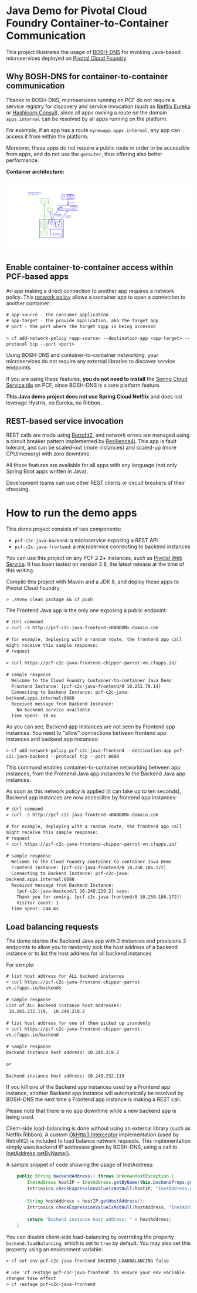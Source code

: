 # Java Demo for Pivotal Cloud Foundry Container-to-Container Communication

This project illustrates the usage of [BOSH-DNS](https://bosh.io/docs/dns) for invoking Java-based microservices
deployed on [Pivotal Cloud Foundry](https://pivotal.io/platform).

## Why BOSH-DNS for container-to-container communication
Thanks to BOSH-DNS, microservices running on PCF do not require a service registry for discovery and service invocation (such as
[Netflix Eureka](https://github.com/Netflix/eureka) or [Hashicorp Consul](https://www.consul.io)),
since all apps owning a route on the domain `apps.internal` can be resolved by all apps running
on the platform. 

For example, if an app has a route `mynewapp.apps.internal`, any app can access it
from within the platform. 

Moreover, these apps do not require a public route in order to be
accessible from apps, and do not use the `gorouter`, thus offering also better performance.

**Container architecture:**
 
![Architecture](https://github.com/ddobrin/container-to-container-networking-with-cloud-foundry/blob/master/images/BoshDNS.png)  

## Enable container-to-container access within PCF-based apps
An app making a direct connection to another app requires a network policy.
This [network policy](https://docs.cloudfoundry.org/concepts/understand-cf-networking.html)
allows a container app to open a connection to another container:
```shell
# app-source - the consumer application
# app-target - the provide application, aka the target app
# port - the port where the target appp is being accessed

> cf add-network-policy <app-source> --destination-app <app-target> --protocol tcp --port <port>
```

Using BOSH-DNS and container-to-container networking, your microservices do not require any external libraries
to discover service endpoints.

If you are using these features, __**you do not need to install**__ the
[Spring Cloud Service tile](https://docs.pivotal.io/spring-cloud-services/2-1/common/index.html)
on PCF, since BOSH-DNS is a core platform feature.

**This Java demo project does not use Spring Cloud Netflix** and does not leverage Hystrix, no Eureka, no Ribbon.

## REST-based service invocation
REST calls are made using
[Retrofit2](https://square.github.io/retrofit), and network errors are managed using
a circuit breaker pattern implemented by [Resilience4j](https://github.com/resilience4j/resilience4j).
This app is fault tolerant, and can be scaled-out (more instances) and scaled-up (more CPU/memory)
with zero downtime.

All these features are available for all apps with any language (not only Spring Boot apps
written in Java).

Development teams can use other REST clients or circuit breakers of their choosing.

# How to run the demo apps

This demo project consists of two components:
 - `pcf-c2c-java-backend`: a microservice exposing a REST API
 - `pcf-c2c-java-frontend`: a microservice connecting to backend instances
 
You can use this project on any PCF 2.2+ instances, such as [Pivotal Web Service](https://run.pivotal.io). It has been tested on version 2.8, the latest release at the time of this writing.

Compile this project with Maven and a JDK 8, and deploy these apps to Pivotal Cloud Foundry:
```shell
> ./mvnw clean package && cf push
```

The Frontend Java app is the only one exposing a public endpoint: 
```shell
# cUrl command
> curl -s http://pcf-c2c-java-frontend-<RANDOM>.domain.com

# for example, deploying with a random route, the frontend app call might receive this sample response:
# request

> curl https://pcf-c2c-java-frontend-chipper-parrot-vn.cfapps.io/ 

# sample response
  Welcome to the Cloud Foundry Container-to-container Java Demo
  Frontend Instance: [pcf-c2c-java-frontend/0 10.251.70.14]
  Connecting to Backend Instance: pcf-c2c-java-backend.apps.internal:8080
  Received message from Backend Instance:
    No backend service available
  Time spent: 10 ms
```

As you can see, Backend app instances are not seen by Frontend app instances.
You need to "allow" connections between frontend app instances and backend app instances:
```shell
> cf add-network-policy pcf-c2c-java-frontend --destination-app pcf-c2c-java-backend --protocol tcp --port 8080
```

This command enables container-to-container networking between app instances, from the Frontend Java app
instances to the Backend Java app instances.

As soon as this network policy is applied (it can take up to ten seconds), Backend app instances
are now accessible by frontend app instances:
```shell
# cUrl command
> curl -s http://pcf-c2c-java-frontend-<RANDOM>.domain.com

# for example, deploying with a random route, the frontend app call might receive this sample response:
# request
> curl https://pcf-c2c-java-frontend-chipper-parrot-vn.cfapps.io/ 

# sample response
  Welcome to the Cloud Foundry Container-to-container Java Demo
  Frontend Instance: [pcf-c2c-java-frontend/0 10.250.186.172]
  Connecting to Backend Instance: pcf-c2c-java-backend.apps.internal:8080
  Received message from Backend Instance:
    [pcf-c2c-java-backend/1 10.240.219.2] says:
    Thank you for coming, [pcf-c2c-java-frontend/0 10.250.186.172]!
    Visitor count: 1
  Time spent: 244 ms
```

## Load balancing requests

The demo startes the Backend Java app with 2 instances and provisions 2 endpoints to allow you to randomly pick the host address of a backend instance or to list the host address for all backend instances

For exmple:
```
# list host address for ALL backend instances 
> curl https://pcf-c2c-java-frontend-chipper-parrot-vn.cfapps.io/backends

# sample response
List of ALL Backend instance host addresses:
 10.243.232.119,  10.240.219.2

# list host address for one of them picked up irandomly
> curl https://pcf-c2c-java-frontend-chipper-parrot-vn.cfapps.io/backend

# sample response
Backend instance host address: 10.240.219.2

or 

Backend instance host address: 10.243.232.119
```

If you kill one of the Backend app instances used by a Frontend app instance, another Backend app instance
will automatically be resolved by BOSH-DNS the next time a Frontend app instance is making a
REST call. 

Please note that there is no app downtime while a new backend app is being used.

Client-side load-balancing is done without using an external
library (such as Netflix Ribbon). A custom
[OkHttp3 Interceptor](https://square.github.io/okhttp/3.x/okhttp/okhttp3/Interceptor.html)
implementation (used by Retrofit2) is included to load balance 
network requests. This implementation simply uses backend
IP addresses given by BOSH-DNS, using a call to
[InetAddress.getByName()](https://docs.oracle.com/javase/8/docs/api/java/net/InetAddress.html#getByName-java.lang.String-).

A sample snippet of code showing the usage of InetAddress:
```java
    public String backendAddress() throws UnknownHostException {
        InetAddress hostIP = InetAddress.getByName(this.backendProps.getHost());
        Intrinsics.checkExpressionValueIsNotNull(hostIP, "InetAddress.getByName(backendProps.host)");

        String hostAddress = hostIP.getHostAddress();
        Intrinsics.checkExpressionValueIsNotNull(hostAddress, "InetAddress.getByName(ba…ndProps.host).hostAddress");

        return "Backend instance host address: " + hostAddress;
    }
```

You can disable client-side load-balancing by overriding the
property `backend.loadBalancing`, which is set to
`true` by default. You may also set this property using an
environment variable:
```shell
> cf set-env pcf-c2c-java-frontend BACKEND_LOADBALANCING false

# use 'cf restage pcf-c2c-java-frontend' to ensure your env variable changes take effect
> cf restage pcf-c2c-java-frontend
```

